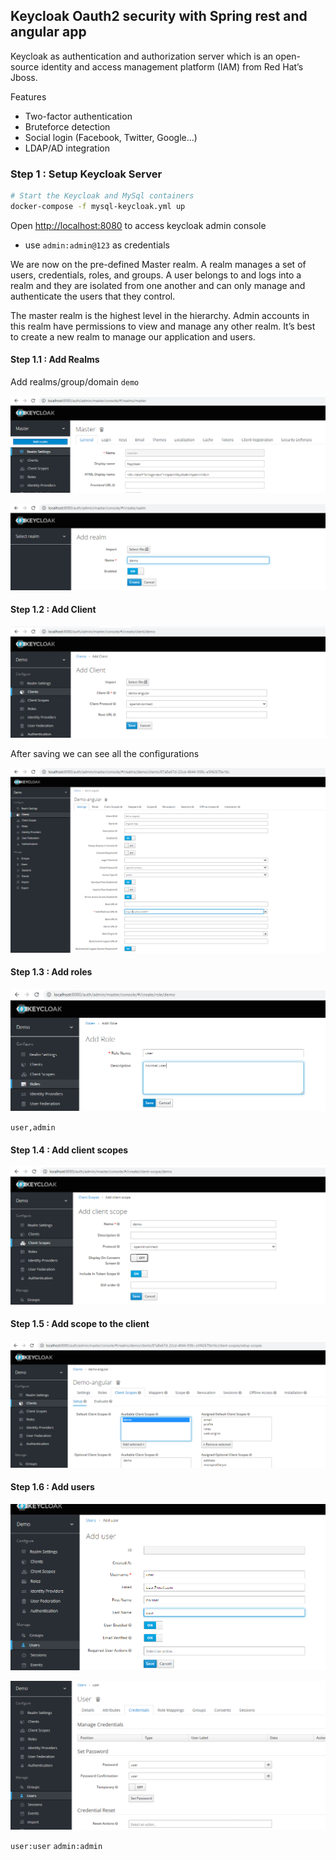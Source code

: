 ## Keycloak Oauth2 security with Spring rest and angular app
Keycloak as authentication and authorization server which is an open-source identity and access management platform (IAM) from Red Hat’s Jboss.

Features

- Two-factor authentication
- Bruteforce detection
- Social login (Facebook, Twitter, Google…)
- LDAP/AD integration

### Step 1 : Setup Keycloak Server
```sh
# Start the Keycloak and MySql containers
docker-compose -f mysql-keycloak.yml up
```

Open [http://localhost:8080](http://localhost:8080) to access keycloak admin console
- use `admin:admin@123` as credentials

We are now on the pre-defined Master realm. A realm manages a set of users, credentials, roles, and groups. A user belongs to and logs into a realm and they are isolated from one another and can only manage and authenticate the users that they control.

The master realm is the highest level in the hierarchy. Admin accounts in this realm have permissions to view and manage any other realm. It’s best to create a new realm to manage our application and users.


#### Step 1.1 : Add Realms
Add realms/group/domain `demo`

![1](img/1.png)

![2](img/2.png)

#### Step 1.2 : Add Client
![3](img/3.png)

After saving we can see all the configurations

![4](img/4.png)

#### Step 1.3 : Add roles
![5](img/5.png)

`user,admin`

#### Step 1.4 : Add client scopes
![6](img/6.png)

#### Step 1.5 : Add scope to the client
![7](img/7.png)

#### Step 1.6 : Add users
![8](img/8.png)

![9](img/9.png)

`user:user`
`admin:admin`